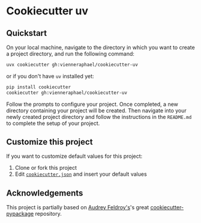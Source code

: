 # Cookiecutter uv

## Quickstart

On your local machine, navigate to the directory in which you want to
create a project directory, and run the following command:

```bash
uvx cookiecutter gh:vienneraphael/cookiecutter-uv
```

or if you don't have `uv` installed yet:

```bash
pip install cookiecutter
cookiecutter gh:vienneraphael/cookiecutter-uv
```

Follow the prompts to configure your project. Once completed, a new directory containing your project will be created. Then navigate into your newly created project directory and follow the instructions in the `README.md` to complete the setup of your project.

## Customize this project

If you want to customize default values for this project:
1. Clone or fork this project
2. Edit [`cookiecutter.json`](./cookiecutter.json) and insert your default values

## Acknowledgements

This project is partially based on [Audrey
Feldroy\'s](https://github.com/audreyfeldroy)\'s great
[cookiecutter-pypackage](https://github.com/audreyfeldroy/cookiecutter-pypackage)
repository.
